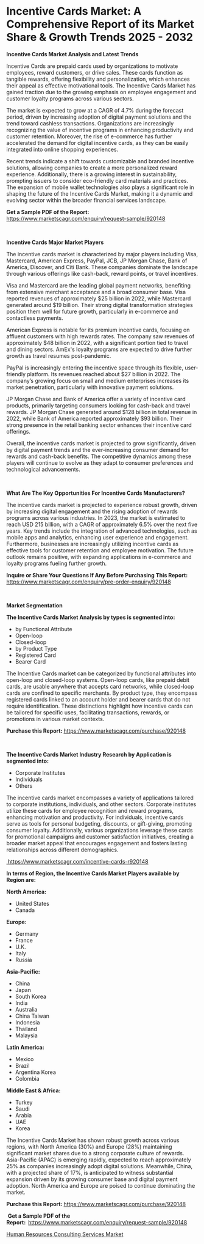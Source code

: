 <p><h1>Incentive Cards Market: A Comprehensive Report of its Market Share & Growth Trends 2025 - 2032</h1></p><p><strong>Incentive Cards Market Analysis and Latest Trends</strong></p>
<p><p>Incentive Cards are prepaid cards used by organizations to motivate employees, reward customers, or drive sales. These cards function as tangible rewards, offering flexibility and personalization, which enhances their appeal as effective motivational tools. The Incentive Cards Market has gained traction due to the growing emphasis on employee engagement and customer loyalty programs across various sectors.</p><p>The market is expected to grow at a CAGR of 4.7% during the forecast period, driven by increasing adoption of digital payment solutions and the trend toward cashless transactions. Organizations are increasingly recognizing the value of incentive programs in enhancing productivity and customer retention. Moreover, the rise of e-commerce has further accelerated the demand for digital incentive cards, as they can be easily integrated into online shopping experiences.</p><p>Recent trends indicate a shift towards customizable and branded incentive solutions, allowing companies to create a more personalized reward experience. Additionally, there is a growing interest in sustainability, prompting issuers to consider eco-friendly card materials and practices. The expansion of mobile wallet technologies also plays a significant role in shaping the future of the Incentive Cards Market, making it a dynamic and evolving sector within the broader financial services landscape.</p></p>
<p><strong>Get a Sample PDF of the Report:&nbsp;</strong> <a href="https://www.marketscagr.com/enquiry/request-sample/920148?utm_campaign=2635&utm_medium=2&utm_source=Github&utm_content=ia&utm_term=06032025&utm_id=incentive-cards">https://www.marketscagr.com/enquiry/request-sample/920148</a></p>
<p>&nbsp;</p>
<p><strong>Incentive Cards Major Market Players</strong></p>
<p><p>The incentive cards market is characterized by major players including Visa, Mastercard, American Express, PayPal, JCB, JP Morgan Chase, Bank of America, Discover, and Citi Bank. These companies dominate the landscape through various offerings like cash-back, reward points, or travel incentives.</p><p>Visa and Mastercard are the leading global payment networks, benefiting from extensive merchant acceptance and a broad consumer base. Visa reported revenues of approximately $25 billion in 2022, while Mastercard generated around $19 billion. Their strong digital transformation strategies position them well for future growth, particularly in e-commerce and contactless payments.</p><p>American Express is notable for its premium incentive cards, focusing on affluent customers with high rewards rates. The company saw revenues of approximately $48 billion in 2022, with a significant portion tied to travel and dining sectors. AmEx's loyalty programs are expected to drive further growth as travel resumes post-pandemic.</p><p>PayPal is increasingly entering the incentive space through its flexible, user-friendly platform. Its revenues reached about $27 billion in 2022. The company’s growing focus on small and medium enterprises increases its market penetration, particularly with innovative payment solutions.</p><p>JP Morgan Chase and Bank of America offer a variety of incentive card products, primarily targeting consumers looking for cash-back and travel rewards. JP Morgan Chase generated around $128 billion in total revenue in 2022, while Bank of America reported approximately $93 billion. Their strong presence in the retail banking sector enhances their incentive card offerings.</p><p>Overall, the incentive cards market is projected to grow significantly, driven by digital payment trends and the ever-increasing consumer demand for rewards and cash-back benefits. The competitive dynamics among these players will continue to evolve as they adapt to consumer preferences and technological advancements.</p></p>
<p>&nbsp;</p>
<p><strong>What Are The Key Opportunities For Incentive Cards Manufacturers?</strong></p>
<p><p>The incentive cards market is projected to experience robust growth, driven by increasing digital engagement and the rising adoption of rewards programs across various industries. In 2023, the market is estimated to reach USD 215 billion, with a CAGR of approximately 6.5% over the next five years. Key trends include the integration of advanced technologies, such as mobile apps and analytics, enhancing user experience and engagement. Furthermore, businesses are increasingly utilizing incentive cards as effective tools for customer retention and employee motivation. The future outlook remains positive, with expanding applications in e-commerce and loyalty programs fueling further growth.</p></p>
<p><strong>Inquire or Share Your Questions If Any Before Purchasing This Report:</strong> <a href="https://www.marketscagr.com/enquiry/pre-order-enquiry/920148?utm_campaign=2635&utm_medium=2&utm_source=Github&utm_content=ia&utm_term=06032025&utm_id=incentive-cards">https://www.marketscagr.com/enquiry/pre-order-enquiry/920148</a></p>
<p>&nbsp;</p>
<p><strong>Market Segmentation</strong></p>
<p><strong>The Incentive Cards Market Analysis by types is segmented into:</strong></p>
<p><ul><li>by Functional Attribute</li><li>Open-loop</li><li>Closed-loop</li><li>by Product Type</li><li>Registered Card</li><li>Bearer Card</li></ul></p>
<p><p>The Incentive Cards market can be categorized by functional attributes into open-loop and closed-loop systems. Open-loop cards, like prepaid debit cards, are usable anywhere that accepts card networks, while closed-loop cards are confined to specific merchants. By product type, they encompass registered cards linked to an account holder and bearer cards that do not require identification. These distinctions highlight how incentive cards can be tailored for specific uses, facilitating transactions, rewards, or promotions in various market contexts.</p></p>
<p><strong>Purchase this Report:&nbsp;</strong><a href="https://www.marketscagr.com/purchase/920148?utm_campaign=2635&utm_medium=2&utm_source=Github&utm_content=ia&utm_term=06032025&utm_id=incentive-cards">https://www.marketscagr.com/purchase/920148</a></p>
<p>&nbsp;</p>
<p><strong>The Incentive Cards Market Industry Research by Application is segmented into:</strong></p>
<p><ul><li>Corporate Institutes</li><li>Individuals</li><li>Others</li></ul></p>
<p><p>The incentive cards market encompasses a variety of applications tailored to corporate institutions, individuals, and other sectors. Corporate institutes utilize these cards for employee recognition and reward programs, enhancing motivation and productivity. For individuals, incentive cards serve as tools for personal budgeting, discounts, or gift-giving, promoting consumer loyalty. Additionally, various organizations leverage these cards for promotional campaigns and customer satisfaction initiatives, creating a broader market appeal that encourages engagement and fosters lasting relationships across different demographics.</p></p>
<p><a href="https://www.marketscagr.com/incentive-cards-r920148?utm_campaign=2635&utm_medium=2&utm_source=Github&utm_content=ia&utm_term=06032025&utm_id=incentive-cards">&nbsp;https://www.marketscagr.com/incentive-cards-r920148</a></p>
<p><strong>In terms of Region, the Incentive Cards Market Players available by Region are:</strong></p>
<p>
    <p> <strong> North America: </strong>
        <ul>
            <li>United States</li>
            <li>Canada</li>
        </ul>
        </p> 
    <p> <strong> Europe: </strong>
        <ul>
            <li>Germany</li>
            <li>France</li>
            <li>U.K.</li>
            <li>Italy</li>
            <li>Russia</li>
        </ul>
        </p> 
    <p> <strong> Asia-Pacific: </strong>
        <ul>
            <li>China</li>
            <li>Japan</li>
            <li>South Korea</li>
            <li>India</li>
            <li>Australia</li>
            <li>China Taiwan</li>
            <li>Indonesia</li>
            <li>Thailand</li>
            <li>Malaysia</li>
        </ul>
        </p> 
    <p> <strong> Latin America: </strong>
        <ul>
            <li>Mexico</li>
            <li>Brazil</li>
            <li>Argentina Korea</li>
            <li>Colombia</li>
        </ul>
        </p> 
    <p> <strong> Middle East & Africa: </strong>
        <ul>
            <li>Turkey</li>
            <li>Saudi</li>
            <li>Arabia</li>
            <li>UAE</li>
            <li>Korea</li>
        </ul>
    </p>
    </p>
<p><p>The Incentive Cards Market has shown robust growth across various regions, with North America (30%) and Europe (28%) maintaining significant market shares due to a strong corporate culture of rewards. Asia-Pacific (APAC) is emerging rapidly, expected to reach approximately 25% as companies increasingly adopt digital solutions. Meanwhile, China, with a projected share of 17%, is anticipated to witness substantial expansion driven by its growing consumer base and digital payment adoption. North America and Europe are poised to continue dominating the market.</p></p>
<p><strong>Purchase this Report: </strong><a href="https://www.marketscagr.com/purchase/920148?utm_campaign=2635&utm_medium=2&utm_source=Github&utm_content=ia&utm_term=06032025&utm_id=incentive-cards">https://www.marketscagr.com/purchase/920148</a></p>
<p>&nbsp;<strong>Get a Sample PDF of the Report:&nbsp;&nbsp;</strong><a href="https://www.marketscagr.com/enquiry/request-sample/920148?utm_campaign=2635&utm_medium=2&utm_source=Github&utm_content=ia&utm_term=06032025&utm_id=incentive-cards">https://www.marketscagr.com/enquiry/request-sample/920148</a></p>
<p><strong></strong></p>
<p><p><a href="https://github.com/lizamflotow/Market-Research-Report-List-1/blob/main/human-resources-consulting-services-market.md?utm_campaign=2635&utm_medium=2&utm_source=Github&utm_content=ia&utm_term=06032025&utm_id=incentive-cards">Human Resources Consulting Services Market</a></p></p>